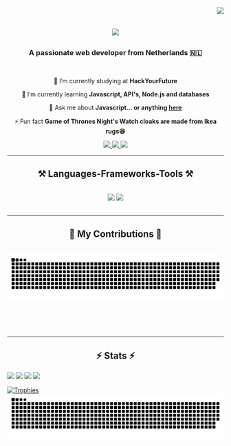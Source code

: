 <img align="right" src="https://visitor-badge.laobi.icu/badge?page_id=burhan1997.burhan1997" />

<h1 align="center">
    <img src="https://readme-typing-svg.herokuapp.com/?font=Righteous&size=35&center=true&vCenter=true&width=500&height=70&duration=4000&lines=Hi+There!+👋;+I'm+Burhan+Elaldi!;" />
</h1>

<h3 align="center">A passionate web developer from Netherlands 🇳🇱</h3>

<br/>

<div align="center">
 
 🔭 I’m currently studying at **HackYourFuture**
 
 🌱 I’m currently learning **Javascript, API's, Node.js and databases**

💬 Ask me about **Javascript... or anything [here](https://github.com/burhan1997)**

⚡ Fun fact **Game of Thrones Night's Watch cloaks are made from Ikea rugs😆**

 </div>
 
<div align="center"> 
  <a href="mailto:burhanelaldi97@gmail.com">
    <img src="https://img.shields.io/badge/Gmail-333333?style=for-the-badge&logo=gmail&logoColor=red" />
  </a>
  <a href="https://www.linkedin.com/in/burhanelaldi/" target="_blank">
    <img src="https://img.shields.io/badge/LinkedIn-0077B5?style=for-the-badge&logo=linkedin&logoColor=white" target="_blank" />
  </a>
  <a href="https://github.com/burhan1997" target="_blank">
     <img src="https://img.shields.io/badge/Portfolio-FF5722?style=for-the-badge&logo=todoist&logoColor=white" target="_blank" /> <!-- sqlite, safari, google-chrome are other good icon options -->
  </a>
</div>

 <hr/>
 
<h2 align="center">⚒️ Languages-Frameworks-Tools ⚒️</h2>
<br/>
<div align="center">
    <img src="https://skillicons.dev/icons?i=react,html,css,vscode,github,git" />
    <img src="https://skillicons.dev/icons?i=nodejs,javascript,mysql" /><br>
</div>

<br/>
<hr/>

<div align="center">
  <h2>🐍 My Contributions 🐍</h2>
  <br>
  <img alt="snake eating my contributions" src="https://raw.githubusercontent.com/burhan1997/burhan1997/output/github-contribution-grid-snake.svg" />
  
  <br/><br/><br/>
</div>

<hr/>

<h2 align="center">⚡ Stats ⚡</h2>
<div>
  <img width="440px" src="https://github-readme-stats.vercel.app/api?username=burhan1997&show_icons=true&theme=onedark">
  <img width="385px" src="https://github-readme-stats.anuraghazra1.vercel.app/api/top-langs/?username=burhan1997&layout=compact&theme=onedark" />
  <img width="440px" src="https://github-readme-activity-graph.vercel.app/graph?username=burhan1997&theme=github">
  <img width="385px" src="https://github-readme-streak-stats.herokuapp.com/?user=burhan1997&theme=onedark" />
</div>

[![Trophies](https://github-profile-trophy.vercel.app/?username=burhan1997&theme=onedark)](https://github.com/ryo-ma/github-profile-trophy)
![Snake animation](https://raw.githubusercontent.com/burhan1997/burhan1997/output/github-contribution-grid-snake-dark.svg)
